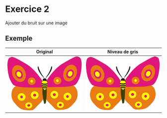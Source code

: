 # Exercice 2

Ajouter du bruit sur une image

## Exemple

|Original|Niveau de gris|
|--------|--------------|
|![Original](images/original.png)|![Image avec bruit](images/bruit.png)|